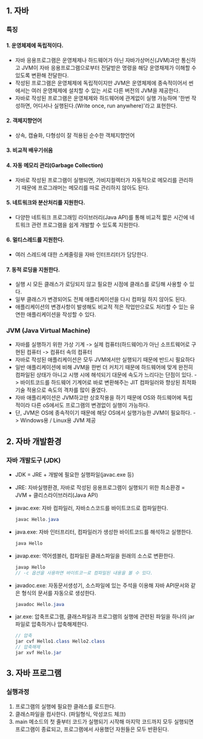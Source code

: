 ## 1. 자바

### 특징

#### 1. 운영체제에 독립적이다.
- 자바 응용프로그램은 운영체제나 하드웨어가 아닌 자바가상머신(JVM)과만 통신하고 JVM이 자바 응용프로그램으로부터 전달받은 명령을 해당 운영채제가 이해할 수 있도록 변환해 전달한다.
- 작성된 프로그램은 운영체제에 독립적이지만 JVM은 운영체제에 종속적이어서 썬에서는 여러 운영체제에 설치할 수 있는 서로 다른 버전의 JVM을 제공한다.
- 자바로 작성된 프로그램은 운영체제와 하드웨어에 관계없이 실행 가능하며 '한번 작성하면, 어디서나 실행된다.(Write once, run anywhere)'라고 표현한다.

#### 2. 객체지향언어
- 상속, 캡슐화, 다형성이 잘 적용된 순수한 객체지향언어

#### 3. 비교적 배우기쉬움

#### 4. 자동 메모리 관리(Garbage Collection)
- 자바로 작성된 프로그램이 실행되면, 가비지컬렉터가 자동적으로 메모리를 관리하기 때문에 프로그래머는 메모리를 따로 관리하지 않아도 된다.

#### 5. 네트워크와 분산처리를 지원한다.
- 다양한 네트워크 프로그래밍 라이브러리(Java API)를 통해 비교적 짧은 시간에 네트워크 관련 프로그램을 쉽게 개발할 수 있도록 지원한다.

#### 6. 멀티스레드를 지원한다.
- 여러 스레드에 대한 스케줄링을 자바 인터프리터가 담당한다.

#### 7. 동적 로딩을 지원한다.
- 실행 시 모든 클래스가 로딩되지 않고 필요한 시점에 클래스를 로딩해 사용할 수 있다.
- 일부 클래스가 변경되어도 전체 애플리케이션을 다시 컴파일 하지 않아도 된다.
- 애플리케이션의 변경사항이 발생해도 비교적 적은 작업만으로도 처리할 수 있는 유연한 애플리케이션을 작성할 수 있다.

### JVM (Java Virtual Machine)
- 자바를 실행하기 위한 가상 기계 -> 실제 컴퓨터(하드웨어)가 아닌 소프트웨어로 구현된 컴퓨터 -> 컴퓨터 속의 컴퓨터
- 자바로 작성된 애플리케이션은 모두 JVM에서만 실행되기 때문에 반드시 필요하다
- 일반 애플리케이션에 비해 JVM을 한번 더 커치기 때문에 하드웨어에 맞게 완전히 컴파일된 상태가 아니고 시행 시에 해석되기 대문에 속도가 느리다는 단점이 있다. -> 바이트코드를 하드웨어 기계어로 바로 변환해주는 JIT 컴파일러와 향상된 최적화 기술 적용으로 속도의 격차를 많이 줄였다.
- 자바 애플리케이션은 JVM하고만 상호작용을 하기 때문에 OS와 하드웨어에 독립적이라 다른 oS에서도 프로그램의 변경없이 실행이 가능하다.
- 단, JVM은 OS에 종속적이기 때문에 해당 OS에서 실행가능한 JVM이 필요하다. -> Windows용 / Linux용 JVM 제공

## 2. 자바 개발환경

### 자바 개발도구 (JDK)
- JDK = JRE + 개발에 필요한 실행파일(javac.exe 등)
- JRE: 자바실행환경, 자바로 작성된 응용프로그램이 실행되기 위한 최소환경 = JVM + 클리스라이브러리(Java API)

- javac.exe: 자바 컴파일러, 자바소스코드를 바이트코드로 컴파일한다.
    ```java
    javac Hello.java
    ```
- java.exe: 자바 인터프리터, 컴파일러가 생성한 바이트코드를 해석하고 실행한다.
    ```java
    java Hello
    ```
- javap.exe: 역어셈블러, 컴파일된 클래스파일을 원래의 소스로 변환한다.
    ```java
    javap Hello
    // -c 옵션을 사용하면 바이트코ㅡ로 컴파일된 내용을 볼 수 있다.
    ```
- javadoc.exe: 자동문서생성기, 소스파일에 있는 주석을 이용해 자바 API문서와 같은 형식의 문서를 자동으로 생성한다.
    ```java
    javadoc Hello.java
    ```
- jar.exe: 압축프로그램, 클래스파일과 프로그램의 실행에 관련된 파일을 하나의 jar파일로 압축하거나 압축해제한다.
    ```java
    // 압축
    jar cvf Hello1.class Hello2.class
    // 압축해제
    jar xvf Hello.jar
    ```
 
 ## 3. 자바 프로그램

 ### 실행과정
1. 프로그램의 실행에 필요한 클래스를 로드한다.
2. 클래스파일을 컴사한다. (파일형식, 악성코드 체크)
4. main 메소드의 첫 줄부터 코드가 실행되기 시작해 마지막 코드까지 모두 실행되면 프로그램이 종료되고, 프로그램에서 사용했던 자원들은 모두 반환된다.
